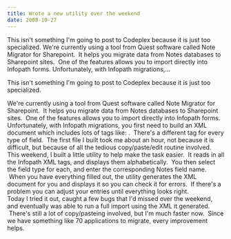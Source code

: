 ```yaml
---
title: Wrote a new utility over the weekend
date: 2008-10-27
---
```


This isn't something I'm going to post to Codeplex because it is just too specialized. We're currently using a tool from Quest software called Note Migrator for Sharepoint.  It helps you migrate data from Notes databases to Sharepoint sites.  One of the features allows you to import directly into Infopath forms. Unfortunately, with Infopath migrations,…


<!-- end -->

This isn't something I'm going to post to Codeplex because it is just too specialized.

<div>We're currently using a tool from Quest software called Note Migrator for Sharepoint.  It helps you migrate data from Notes databases to Sharepoint sites.  One of the features allows you to import directly into Infopath forms.</div>
<div></div>
<div>Unfortunately, with Infopath migrations, you first need to build an XML document which includes lots of tags like: <ppm:replace src="AttachmentsAttachments" encode="attachment"  />.  There's a different tag for every type of field.  The first file I built took me about an hour, not because it is difficult, but because of all the tedious copy/paste/edit routine involved. </div>
<div></div>
<div>This weekend, I built a little utility to help make the task easier.  It reads in all the Infopath XML tags, and displays them alphabetically.  You then select the field type for each, and enter the corresponding Notes field name.  When you have everything filled out, the utility generates the XML document for you and displays it so you can check it for errors.  If there's a problem you can adjust your entries until everything looks right.</div>
<div></div>
<div>Today I tried it out, caught a few bugs that I'd missed over the weekend, and eventually was able to run a full import using the XML it generated.  There's still a lot of copy/pasteing involved, but I'm much faster now.  Since we have something like 70 applications to migrate, every improvement helps.</div>

